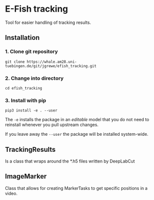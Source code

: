# E-Fish tracking

Tool for easier handling of tracking results.

## Installation

### 1. Clone git repository

```shell
git clone https://whale.am28.uni-tuebingen.de/git/jgrewe/efish_tracking.git
```

### 2. Change into directory

```shell
cd efish_tracking
````

### 3. Install with pip

```shell
pip3 install -e . --user
```

The ```-e``` installs the package in an *editable* model that you do not need to reinstall whenever you pull upstream changes.

If  you leave away the ```--user``` the package will be installed system-wide.

## TrackingResults

Is a class that wraps around the *.h5 files written by DeepLabCut

## ImageMarker

Class that allows for creating MarkerTasks to get specific positions in a video.